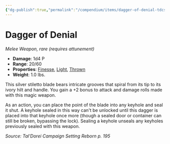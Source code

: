 ```yaml
---
{"dg-publish":true,"permalink":"/compendium/items/dagger-of-denial-tdcsr/","tags":["compendium/src/5e/tdcsr","item/attunement/required","item/property/finesse","item/property/light","item/property/thrown","item/rarity/rare","item/weapon/simple/melee"]}
---
```


# Dagger of Denial
*Melee Weapon, rare (requires attunement)*  

- **Damage**: 1d4 P
- **Range**: 20/60
- **Properties**: [Finesse](rules/item-properties.md#Finesse), [Light](rules/item-properties.md#Light), [Thrown](rules/item-properties.md#Thrown)
- **Weight**: 1.0 lbs.

This silver stiletto blade bears intricate grooves that spiral from its tip to its ivory hilt and handle. You gain a +2 bonus to attack and damage rolls made with this magic weapon.

As an action, you can place the point of the blade into any keyhole and seal it shut. A keyhole sealed in this way can't be unlocked until this dagger is placed into that keyhole once more (though a sealed door or container can still be broken, bypassing the lock). Sealing a keyhole unseals any keyholes previously sealed with this weapon.

*Source: Tal'Dorei Campaign Setting Reborn p. 195*